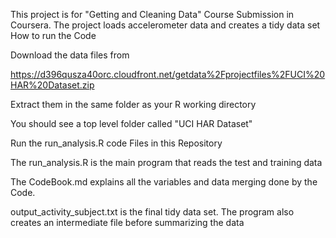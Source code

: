 This project is for "Getting and Cleaning Data" Course Submission in Coursera. The project loads accelerometer data and creates a tidy data set
How to run the Code

Download the data files from

https://d396qusza40orc.cloudfront.net/getdata%2Fprojectfiles%2FUCI%20HAR%20Dataset.zip

Extract them in the same folder as your R working directory

You should see a top level folder called "UCI HAR Dataset"

Run the run_analysis.R code
Files in this Repository

The run_analysis.R is the main program that reads the test and training data

The CodeBook.md explains all the variables and data merging done by the Code.

output_activity_subject.txt is the final tidy data set. The program also creates an intermediate file before summarizing the data
